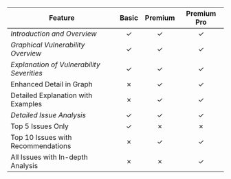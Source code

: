 
| Feature                                         | Basic | Premium | Premium Pro |
|-------------------------------------------------|:-----:|:-------:|:-----------:|
| *Introduction and Overview*                   |   ✓   |    ✓    |      ✓      |
| *Graphical Vulnerability Overview*            |   ✓   |    ✓    |      ✓      |
| *Explanation of Vulnerability Severities*     |   ✓   |    ✓    |      ✓      |
| Enhanced Detail in Graph                        |   ✗   |    ✓    |      ✓      |
| Detailed Explanation with Examples              |   ✗   |    ✓    |      ✓      |
| *Detailed Issue Analysis*                     |   ✓   |    ✓    |      ✓      |
| Top 5 Issues Only                               |   ✓   |    ✗    |      ✗      |
| Top 10 Issues with Recommendations              |   ✗   |    ✓    |      ✓      |
| All Issues with In-depth Analysis               |   ✗   |    ✗    |      ✓      |

